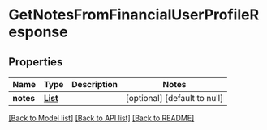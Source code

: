 # GetNotesFromFinancialUserProfileResponse
## Properties

| Name | Type | Description | Notes |
|------------ | ------------- | ------------- | -------------|
| **notes** | [**List**](SmartNote.md) |  | [optional] [default to null] |

[[Back to Model list]](../README.md#documentation-for-models) [[Back to API list]](../README.md#documentation-for-api-endpoints) [[Back to README]](../README.md)

